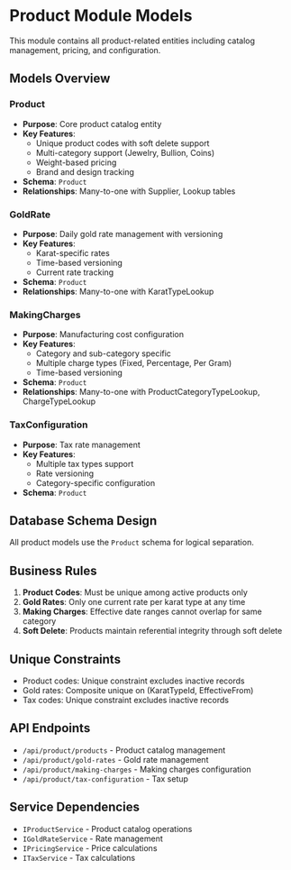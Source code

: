 # Product Module Models

This module contains all product-related entities including catalog management, pricing, and configuration.

## Models Overview

### Product
- **Purpose**: Core product catalog entity
- **Key Features**:
  - Unique product codes with soft delete support
  - Multi-category support (Jewelry, Bullion, Coins)
  - Weight-based pricing
  - Brand and design tracking
- **Schema**: `Product`
- **Relationships**: Many-to-one with Supplier, Lookup tables

### GoldRate
- **Purpose**: Daily gold rate management with versioning
- **Key Features**:
  - Karat-specific rates
  - Time-based versioning
  - Current rate tracking
- **Schema**: `Product`
- **Relationships**: Many-to-one with KaratTypeLookup

### MakingCharges
- **Purpose**: Manufacturing cost configuration
- **Key Features**:
  - Category and sub-category specific
  - Multiple charge types (Fixed, Percentage, Per Gram)
  - Time-based versioning
- **Schema**: `Product`
- **Relationships**: Many-to-one with ProductCategoryTypeLookup, ChargeTypeLookup

### TaxConfiguration
- **Purpose**: Tax rate management
- **Key Features**:
  - Multiple tax types support
  - Rate versioning
  - Category-specific configuration
- **Schema**: `Product`

## Database Schema Design

All product models use the `Product` schema for logical separation.

## Business Rules

1. **Product Codes**: Must be unique among active products only
2. **Gold Rates**: Only one current rate per karat type at any time
3. **Making Charges**: Effective date ranges cannot overlap for same category
4. **Soft Delete**: Products maintain referential integrity through soft delete

## Unique Constraints

- Product codes: Unique constraint excludes inactive records
- Gold rates: Composite unique on (KaratTypeId, EffectiveFrom)
- Tax codes: Unique constraint excludes inactive records

## API Endpoints

- `/api/product/products` - Product catalog management
- `/api/product/gold-rates` - Gold rate management
- `/api/product/making-charges` - Making charges configuration
- `/api/product/tax-configuration` - Tax setup

## Service Dependencies

- `IProductService` - Product catalog operations
- `IGoldRateService` - Rate management
- `IPricingService` - Price calculations
- `ITaxService` - Tax calculations
